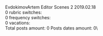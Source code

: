 EvdokimovArtem	Editor Scenes 2 2019.02.18\
0 rubric switches:\
0 frequency switches:\
0 vacations:\
Total posts amount: 0	Posts dates amount: 0\
